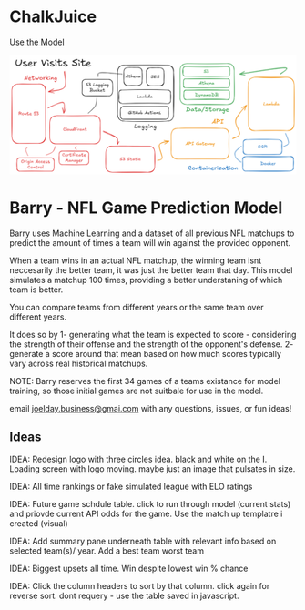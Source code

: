 # ChalkJuice

[Use the Model](https://chalkjuice.com)

![Solution Image](data/chalkjuice_diagram.png)

# Barry - NFL Game Prediction Model 

Barry uses Machine Learning and a dataset of all previous NFL matchups to predict the amount of times a team will win against the provided opponent. 

When a team wins in an actual NFL matchup, the winning team isnt neccesarily the better team, it was just the better team that day. This model simulates a matchup 100 times, providing a better understaning of which team is better. 

You can compare teams from different years or the same team over different years.

It does so by 1- generating what the team is expected to score - considering the strength of their offense and the strength of the opponent's defense. 2- generate a score around that mean based on how much scores typically vary across real historical matchups. 

NOTE: Barry reserves the first 34 games of a teams existance for model training, so those initial games are not suitbale for use in the model. 

email joelday.business@gmai.com with any questions, issues, or fun ideas!

## Ideas

IDEA: Redesign logo with three circles idea. black and white on the I. Loading screen with logo moving. maybe just an image that pulsates in size. 

IDEA: All time rankings or fake simulated league with ELO ratings

IDEA: Future game schdule table. click to run through model (current stats) and priovde current API odds for the game. Use the match up templatre i created (visual)

IDEA: Add summary pane underneath table with relevant info based on selected team(s)/ year. Add a best team worst team

IDEA: Biggest upsets all time. Win despite lowest win % chance

IDEA: Click the column headers to sort by that column. click again for reverse sort. dont requery - use the table saved in javascript. 




